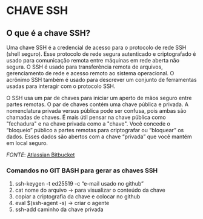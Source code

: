 # CHAVE SSH

## O que é a chave SSH?
Uma chave SSH é a credencial de acesso para o protocolo de rede SSH (shell seguro). Esse protocolo de rede segura autenticado e criptografado é usado para comunicação remota entre máquinas em rede aberta não segura. O SSH é usado para transferência remota de arquivos, gerenciamento de rede e acesso remoto ao sistema operacional. O acrônimo SSH também é usado para descrever um conjunto de ferramentas usadas para interagir com o protocolo SSH.

O SSH usa um par de chaves para iniciar um aperto de mãos seguro entre partes remotas. O par de chaves contém uma chave pública e privada. A nomenclatura privada versus pública pode ser confusa, pois ambas são chamadas de chaves. É mais útil pensar na chave pública como "fechadura" e na chave privada como a "chave". Você concede o “bloqueio” público a partes remotas para criptografar ou “bloquear” os dados. Esses dados são abertos com a chave “privada” que você mantém em local seguro.

_FONTE_: [Atlassian Bitbucket](https://www.atlassian.com/br/git/tutorials/git-ssh)

### Comandos no GIT BASH para gerar as chaves SSH
1. ssh-keygen -t ed25519 -c “e-mail usado no github”
2. cat nome do arquivo → para visualizar o conteúdo da chave
3. copiar a criptografia da chave e colocar no github
4. eval $(ssh-agent -s) → criar o agente 
5. ssh-add caminho da chave privada
